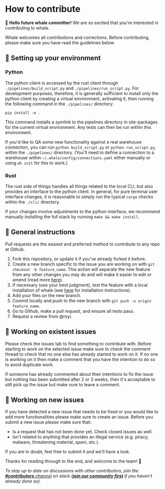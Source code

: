 # How to contribute
👋 **Hello future whale committer!** We are so excited that you're interested in contributing to whale.

Whale welcomes all contributions and corrections. Before contributing, please make sure you have read the guidelines below.

## 🌳 Setting up your environment
### Python
The python client is accessed by the rust client through `./pipelines/build_script.py` and `./pipelines/run_script.py`.  For development purposes, therefore, it is generally sufficient to install only the python client by creating a virtual environment, activating it, then running the following command in the `./pipelines/` directory:
```
pip install -e .
```
This command installs a symlink to the pipelines directory in site-packages for the current virtual environment. Any tests can then be run within this environment. 

If you'd like to QA some new functionality against a real warehouse connection, you can run `python build_script.py` or `python run_script.py`, within the `./pipelines/` directory. (You'll need to define a connection to a warehouse within `~/.whale/config/connections.yaml` either manually or using `wh init` for this to work.)

### Rust
The rust side of things handles all things related to the local CLI, but also provides an interface to the python client. In general, for pure terminal user interface changes, it is reasonable to simply run the typical `cargo` checks within the `./cli/` directory.

If your changes involve adjustments to the python interface, we recommend manually installing the full stack by running `make && make install`.

## 📘 General instructions
Pull requests are the easiest and preferred method to contribute to any repo at Github.

1. Fork this repository, or update it if you've already forked it before.
2. Create a new branch specific to the issue you are working on with `git checkout -b feature_name`. This action will separate the new feature from any other changes you may do and will make it easier to edit or amend (read more [here](https://guides.github.com/introduction/flow/)).
3. If necessary (use your best judgment), test the feature with a local installation of whale (see [here](https://docs.whale.cx/#all-others) for installation instructions).
4. Add your files on the new branch.
5. Commit locally and push to the new branch with `git push -u origin feature_name`.
6. Go to Github, make a pull request, and ensure all tests pass.
7. Request a review from @rsyi.

## 📖 Working on existent issues
Please check the issues tab to find something to contribute with. Before starting to work on the selected issue make sure to check the comment thread to check that no one else has already started to work on it. If no one is working on it then make a comment that you have the intention to do so to avoid duplicate work.

If someone has already commented about their intentions to fix the issue but nothing has been submitted after 2 or 3 weeks, then it's acceptable to still pick up the issue but make sure to leave a comment.

## 📝 Working on new issues
If you have detected a new issue that needs to be fixed or you would like to add more functionalities please make sure to create an issue.
Before you submit a new issue please make sure that:
- Is a request that has not been done yet. Check closed issues as well.
- Isn't related to anything that provides an illegal service (e.g. piracy, malware, threatening material, spam, etc.).

If you are in doubt, feel free to submit it and we'll have a look.

Thanks for reading through to the end, and welcome to the team! :whale:

*To stay up to date on discussions with other contributors, join the [**#contributors** channel](https://talk-whale.slack.com/archives/C01DHUR40U9) on slack ([**join our community first**](https://join.slack.com/t/talk-whale/shared_invite/zt-i2rayu1u-fljCh7reVstTBOtaH1n1xA) if you haven't already done so).*
